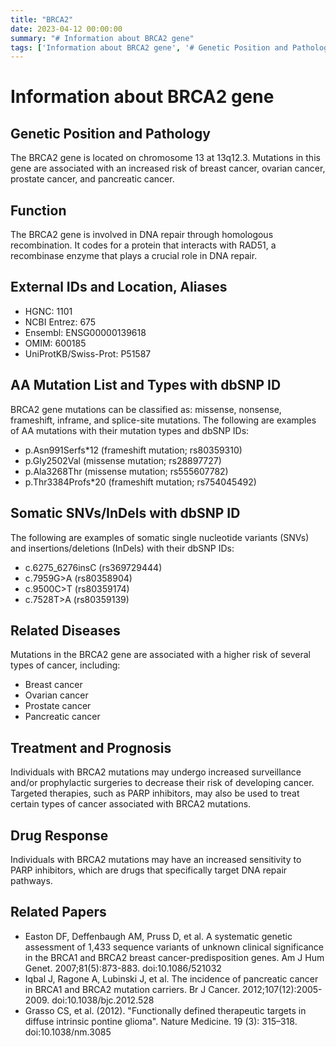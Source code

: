 ```yaml
---
title: "BRCA2"
date: 2023-04-12 00:00:00
summary: "# Information about BRCA2 gene"
tags: ['Information about BRCA2 gene', '# Genetic Position and Pathology', '# Function', '# External IDs and Location, Aliases', '# AA Mutation List and Types with dbSNP ID', '# Somatic SNVs/InDels with dbSNP ID', '# Related Diseases', '# Treatment and Prognosis', '# Drug Response', '# Related Papers']
---
```


# Information about BRCA2 gene

## Genetic Position and Pathology

The BRCA2 gene is located on chromosome 13 at 13q12.3. Mutations in this gene are associated with an increased risk of breast cancer, ovarian cancer, prostate cancer, and pancreatic cancer.

## Function

The BRCA2 gene is involved in DNA repair through homologous recombination. It codes for a protein that interacts with RAD51, a recombinase enzyme that plays a crucial role in DNA repair.

## External IDs and Location, Aliases

- HGNC: 1101
- NCBI Entrez: 675
- Ensembl: ENSG00000139618
- OMIM: 600185
- UniProtKB/Swiss-Prot: P51587

## AA Mutation List and Types with dbSNP ID

BRCA2 gene mutations can be classified as: missense, nonsense, frameshift, inframe, and splice-site mutations. The following are examples of AA mutations with their mutation types and dbSNP IDs:

- p.Asn991Serfs*12 (frameshift mutation; rs80359310)
- p.Gly2502Val (missense mutation; rs28897727)
- p.Ala3268Thr (missense mutation; rs555607782)
- p.Thr3384Profs*20 (frameshift mutation; rs754045492)

## Somatic SNVs/InDels with dbSNP ID

The following are examples of somatic single nucleotide variants (SNVs) and insertions/deletions (InDels) with their dbSNP IDs:

- c.6275_6276insC (rs369729444)
- c.7959G>A (rs80358904)
- c.9500C>T (rs80359174)
- c.7528T>A (rs80359139)

## Related Diseases

Mutations in the BRCA2 gene are associated with a higher risk of several types of cancer, including:

- Breast cancer
- Ovarian cancer
- Prostate cancer
- Pancreatic cancer

## Treatment and Prognosis

Individuals with BRCA2 mutations may undergo increased surveillance and/or prophylactic surgeries to decrease their risk of developing cancer. Targeted therapies, such as PARP inhibitors, may also be used to treat certain types of cancer associated with BRCA2 mutations.

## Drug Response

Individuals with BRCA2 mutations may have an increased sensitivity to PARP inhibitors, which are drugs that specifically target DNA repair pathways.

## Related Papers

- Easton DF, Deffenbaugh AM, Pruss D, et al. A systematic genetic assessment of 1,433 sequence variants of unknown clinical significance in the BRCA1 and BRCA2 breast cancer-predisposition genes. Am J Hum Genet. 2007;81(5):873-883. doi:10.1086/521032
- Iqbal J, Ragone A, Lubinski J, et al. The incidence of pancreatic cancer in BRCA1 and BRCA2 mutation carriers. Br J Cancer. 2012;107(12):2005-2009. doi:10.1038/bjc.2012.528
- Grasso CS, et al. (2012). "Functionally defined therapeutic targets in diffuse intrinsic pontine glioma". Nature Medicine. 19 (3): 315–318. doi:10.1038/nm.3085